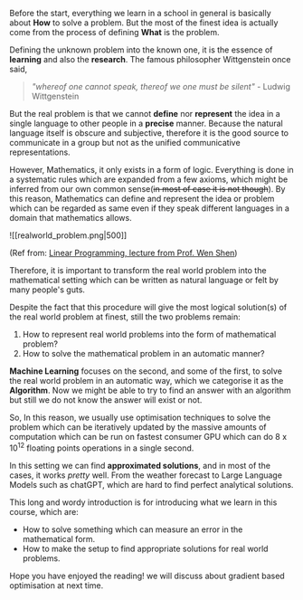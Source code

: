
Before the start, everything we learn in a school in general is basically about **How** to solve a problem. But the most of the finest idea is actually come from the process of defining **What** is the problem. 

Defining the unknown problem into the known one, it is the essence of **learning** and also the **research**. The famous philosopher Wittgenstein once said,

> *"whereof one cannot speak, thereof we one must be silent"*
> 								- Ludwig Wittgenstein

But the real problem is that we cannot **define** nor **represent** the idea in a single language to other people in a **precise** manner. Because the natural language itself is obscure and subjective, therefore it is the good source to communicate in a group but not as the unified communicative representations.

However, Mathematics, it only exists in a form of logic. Everything is done in a systematic rules which are expanded from a few axioms, which might be inferred from our own common sense(~~in most of case it is not though~~). By this reason, Mathematics can define and represent the idea or problem which can be regarded as same even if they speak different languages in a domain that mathematics allows.


![[realworld_problem.png|500]] 


(Ref from: [Linear Programming, lecture from Prof. Wen Shen](https://www.youtube.com/watch?v=FdKgeeb4q3w&list=PLbxFfU5GKZz1Tm_9RR5M_uvdOXpJJ8LC3))

Therefore, it is important to transform the real world problem into the mathematical setting which can be written as natural language or felt by many people's guts. 

Despite the fact that this procedure will give the most logical solution(s) of the real world problem at finest, still the two problems remain:

1. How to represent real world problems into the form of mathematical problem?
2. How to solve the mathematical problem in an automatic manner?

**Machine Learning** focuses on the second, and some of the first, to solve the real world problem in an automatic way, which we categorise it as the **Algorithm**. Now we might be able to try to find an answer with an algorithm but still we do not know the answer will exist or not. 

So, In this reason, we usually use optimisation techniques to solve the problem which can be iteratively updated by the massive amounts of computation which can be run on fastest consumer GPU which can do 8 x $10^{12}$ floating points operations in a single second.

In this setting we can find **approximated solutions**, and in most of the cases, it works *pretty* well. From the weather forecast to Large Language Models such as chatGPT, which are hard to find perfect analytical solutions.

This long and wordy introduction is for introducing what we learn in this course, which are:

- How to solve something which can measure an error in the mathematical form.
- How to make the setup to find appropriate solutions for real world problems.


Hope you have enjoyed the reading! we will discuss about gradient based optimisation at next time. 


